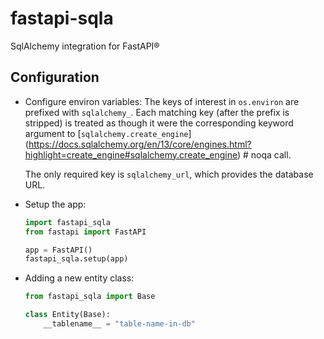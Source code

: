 # fastapi-sqla

SqlAlchemy integration for FastAPI®


## Configuration

* Configure environ variables:
  The keys of interest in `os.environ` are prefixed with `sqlalchemy_`.
  Each matching key (after the prefix is stripped) is treated as though it were the
  corresponding keyword argument to [`sqlalchemy.create_engine`]
  (https://docs.sqlalchemy.org/en/13/core/engines.html?highlight=create_engine#sqlalchemy.create_engine)  # noqa
  call.

  The only required key is `sqlalchemy_url`, which provides the database URL.

* Setup the app:
  ```python
  import fastapi_sqla
  from fastapi import FastAPI

  app = FastAPI()
  fastapi_sqla.setup(app)
  ```
* Adding a new entity class:
  ```python
  from fastapi_sqla import Base

  class Entity(Base):
      __tablename__ = "table-name-in-db"
  ```

